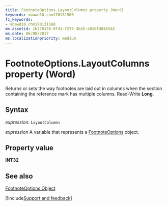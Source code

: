 ```yaml
---
title: FootnoteOptions.LayoutColumns property (Word)
keywords: vbawd10.chm170131560
f1_keywords:
- vbawd10.chm170131560
ms.assetid: 1b270158-9f41-f274-3b45-e816fd0465d4
ms.date: 06/08/2017
ms.localizationpriority: medium
---
```



# FootnoteOptions.LayoutColumns property (Word)

Returns or sets the way footnotes are laid out in columns when the section containing the reference mark has multiple columns. Read-Write **Long**.


## Syntax

_expression_. `LayoutColumns`

_expression_ A variable that represents a [FootnoteOptions](./Word.FootnoteOptions.md) object.


## Property value

 **INT32**


## See also


[FootnoteOptions Object](Word.FootnoteOptions.md)

[!include[Support and feedback](~/includes/feedback-boilerplate.md)]